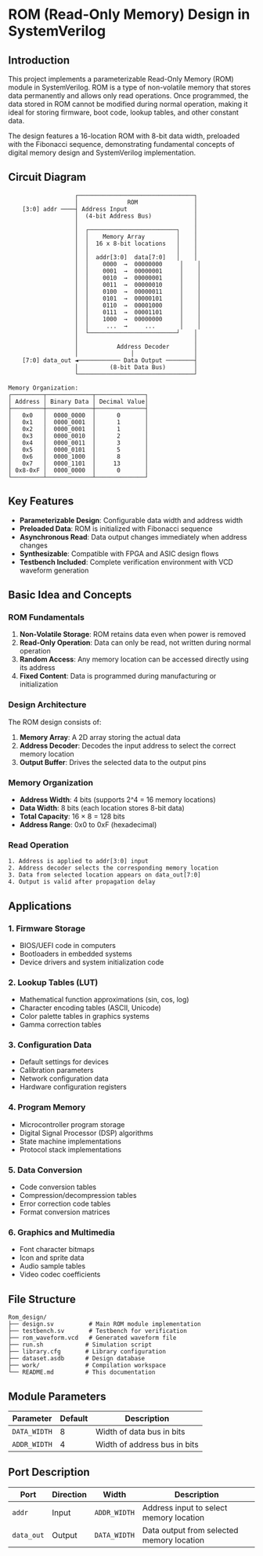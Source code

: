 # ROM (Read-Only Memory) Design in SystemVerilog

## Introduction

This project implements a parameterizable Read-Only Memory (ROM) module in SystemVerilog. ROM is a type of non-volatile memory that stores data permanently and allows only read operations. Once programmed, the data stored in ROM cannot be modified during normal operation, making it ideal for storing firmware, boot code, lookup tables, and other constant data.

The design features a 16-location ROM with 8-bit data width, preloaded with the Fibonacci sequence, demonstrating fundamental concepts of digital memory design and SystemVerilog implementation.

## Circuit Diagram

```
                   ┌─────────────────────────────────┐
                   │              ROM                │
    [3:0] addr ────┤ Address Input                   │
                   │  (4-bit Address Bus)            │
                   │                                 │
                   │  ┌─────────────────────────┐    │
                   │  │    Memory Array         │    │
                   │  │  16 x 8-bit locations   │    │
                   │  │                         │    │
                   │  │  addr[3:0]  data[7:0]   │    │
                   │  │    0000  →  00000000     │    │
                   │  │    0001  →  00000001     │    │
                   │  │    0010  →  00000001     │    │
                   │  │    0011  →  00000010     │    │
                   │  │    0100  →  00000011     │    │
                   │  │    0101  →  00000101     │    │
                   │  │    0110  →  00001000     │    │
                   │  │    0111  →  00001101     │    │
                   │  │    1000  →  00000000     │    │
                   │  │     ...  →     ...       │    │
                   │  └─────────────────────────┘    │
                   │                                 │
                   │           Address Decoder       │
                   │               │                 │
    [7:0] data_out ◄──────────── Data Output ────────┤
                   │         (8-bit Data Bus)        │
                   └─────────────────────────────────┘

Memory Organization:
┌─────────┬─────────────┬──────────────┐
│ Address │ Binary Data │ Decimal Value│
├─────────┼─────────────┼──────────────┤
│   0x0   │  0000_0000  │      0       │
│   0x1   │  0000_0001  │      1       │
│   0x2   │  0000_0001  │      1       │
│   0x3   │  0000_0010  │      2       │
│   0x4   │  0000_0011  │      3       │
│   0x5   │  0000_0101  │      5       │
│   0x6   │  0000_1000  │      8       │
│   0x7   │  0000_1101  │     13       │
│ 0x8-0xF │  0000_0000  │      0       │
└─────────┴─────────────┴──────────────┘
```

## Key Features

- **Parameterizable Design**: Configurable data width and address width
- **Preloaded Data**: ROM is initialized with Fibonacci sequence
- **Asynchronous Read**: Data output changes immediately when address changes
- **Synthesizable**: Compatible with FPGA and ASIC design flows
- **Testbench Included**: Complete verification environment with VCD waveform generation

## Basic Idea and Concepts

### ROM Fundamentals

1. **Non-Volatile Storage**: ROM retains data even when power is removed
2. **Read-Only Operation**: Data can only be read, not written during normal operation
3. **Random Access**: Any memory location can be accessed directly using its address
4. **Fixed Content**: Data is programmed during manufacturing or initialization

### Design Architecture

The ROM design consists of:

1. **Memory Array**: A 2D array storing the actual data
2. **Address Decoder**: Decodes the input address to select the correct memory location
3. **Output Buffer**: Drives the selected data to the output pins

### Memory Organization

- **Address Width**: 4 bits (supports 2^4 = 16 memory locations)
- **Data Width**: 8 bits (each location stores 8-bit data)
- **Total Capacity**: 16 × 8 = 128 bits
- **Address Range**: 0x0 to 0xF (hexadecimal)

### Read Operation

```
1. Address is applied to addr[3:0] input
2. Address decoder selects the corresponding memory location
3. Data from selected location appears on data_out[7:0]
4. Output is valid after propagation delay
```

## Applications

### 1. **Firmware Storage**
- BIOS/UEFI code in computers
- Bootloaders in embedded systems
- Device drivers and system initialization code

### 2. **Lookup Tables (LUT)**
- Mathematical function approximations (sin, cos, log)
- Character encoding tables (ASCII, Unicode)
- Color palette tables in graphics systems
- Gamma correction tables

### 3. **Configuration Data**
- Default settings for devices
- Calibration parameters
- Network configuration data
- Hardware configuration registers

### 4. **Program Memory**
- Microcontroller program storage
- Digital Signal Processor (DSP) algorithms
- State machine implementations
- Protocol stack implementations

### 5. **Data Conversion**
- Code conversion tables
- Compression/decompression tables
- Error correction code tables
- Format conversion matrices

### 6. **Graphics and Multimedia**
- Font character bitmaps
- Icon and sprite data
- Audio sample tables
- Video codec coefficients

## File Structure

```
Rom_design/
├── design.sv          # Main ROM module implementation
├── testbench.sv       # Testbench for verification
├── rom_waveform.vcd   # Generated waveform file
├── run.sh            # Simulation script
├── library.cfg       # Library configuration
├── dataset.asdb      # Design database
├── work/             # Compilation workspace
└── README.md         # This documentation
```

## Module Parameters

| Parameter | Default | Description |
|-----------|---------|-------------|
| `DATA_WIDTH` | 8 | Width of data bus in bits |
| `ADDR_WIDTH` | 4 | Width of address bus in bits |

## Port Description

| Port | Direction | Width | Description |
|------|-----------|-------|-------------|
| `addr` | Input | `ADDR_WIDTH` | Address input to select memory location |
| `data_out` | Output | `DATA_WIDTH` | Data output from selected memory location |


